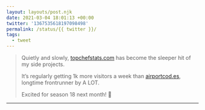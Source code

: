```yaml
---
layout: layouts/post.njk
date: 2021-03-04 18:01:13 +00:00
twitter: '1367535618197098498'
permalink: /status/{{ twitter }}/
tags: 
  - tweet
---
```


> Quietly and slowly, [topchefstats.com](https://topchefstats.com) has become the sleeper hit of my side projects.
> 
> It’s regularly getting 1k more visitors a week than [airportcod.es](https://airportcod.es), longtime frontrunner by A LOT.
> 
> Excited for season 18 next month! 🔪

---
